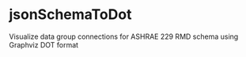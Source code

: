 # jsonSchemaToDot
Visualize data group connections for ASHRAE 229 RMD schema using Graphviz DOT format

